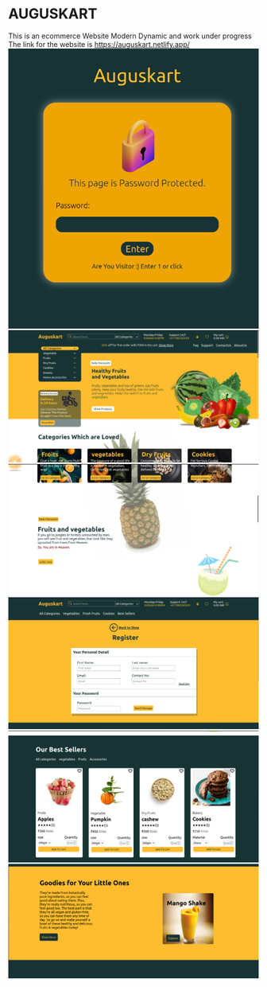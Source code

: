 # AUGUSKART
This is an ecommerce Website Modern Dynamic and work under progress
The link for the website is https://auguskart.netlify.app/
![Screenshot](scrrenshotfirs.png)
![Screenshot](screenshot1.png)
![Screenshot](screenshot2.png)
![Screenshot](screenshot3.png)
![Screenshot](screenshot4.png)
![Screenshot](screenshot6.png)

